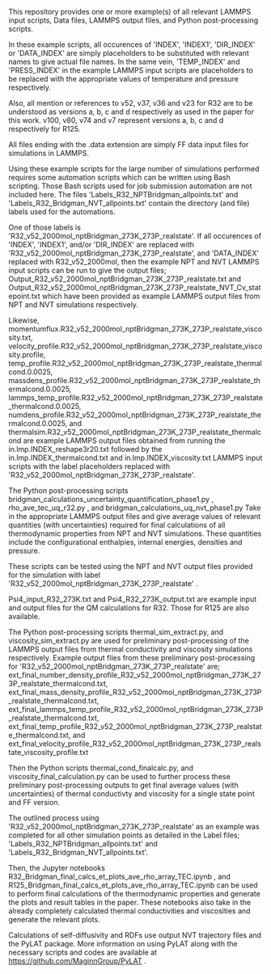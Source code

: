 
This repository provides one or more example(s) of all relevant
LAMMPS input scripts,
Data files,
LAMMPS output files, and
Python post-processing scripts.

In these example scripts, all occurences of 'INDEX', 'INDEX1', 'DIR_INDEX' 
or 'DATA_INDEX' are simply placeholders to be substituted with relevant names to give actual file names.
In the same vein, 'TEMP_INDEX' and 'PRESS_INDEX' in the example LAMMPS input scripts are placeholders 
to be replaced with the appropriate values of temperature and pressure respectively.

Also, all mention or references to v52, v37, v36 and v23 for R32 are to be understood as versions a, b, c and d 
respectively as used in the paper for this work. v100, v80, v74 and v7 represent versions a, b, c and d 
respectively for R125. 

All files ending with the .data extension are simply FF data input files for simulations in LAMMPS. 

Using these example scripts for the large number of simulations performed requires some automation scripts 
which can be written using Bash scripting. Those Bash scripts used for job submission automation are not included here.
The files 'Labels_R32_NPTBridgman_allpoints.txt' and 'Labels_R32_Bridgman_NVT_allpoints.txt' 
contain the directory (and file) labels used for the automations. 

One of those labels is 'R32_v52_2000mol_nptBridgman_273K_273P_realstate'. If all occurences of 
'INDEX', 'INDEX1', and/or 'DIR_INDEX' are replaced with 'R32_v52_2000mol_nptBridgman_273K_273P_realstate', and 'DATA_INDEX' replaced with R32_v52_2000mol, then the example NPT and NVT LAMMPS input scripts can be run to give the output files; Output_R32_v52_2000mol_nptBridgman_273K_273P_realstate.txt 
and Output_R32_v52_2000mol_nptBridgman_273K_273P_realstate_NVT_Cv_statepoint.txt
which have been provided as example LAMMPS output files from NPT and NVT simulations respectively.


Likewise,
momentumflux.R32_v52_2000mol_nptBridgman_273K_273P_realstate_viscosity.txt,
velocity_profile.R32_v52_2000mol_nptBridgman_273K_273P_realstate_viscosity.profile,
temp_profile.R32_v52_2000mol_nptBridgman_273K_273P_realstate_thermalcond.0.0025,
massdens_profile.R32_v52_2000mol_nptBridgman_273K_273P_realstate_thermalcond.0.0025,
lammps_temp_profile.R32_v52_2000mol_nptBridgman_273K_273P_realstate_thermalcond.0.0025,
numdens_profile.R32_v52_2000mol_nptBridgman_273K_273P_realstate_thermalcond.0.0025, and
thermalsim.R32_v52_2000mol_nptBridgman_273K_273P_realstate_thermalcond
are example LAMMPS output files obtained from running the in.lmp.INDEX_reshape3r20.txt followed
by the in.lmp.INDEX_thermalcond.txt and in.lmp.INDEX_viscosity.txt LAMMPS input scripts with 
the label placeholders replaced with 'R32_v52_2000mol_nptBridgman_273K_273P_realstate'.


The Python post-processing scripts
bridgman_calculations_uncertainty_quantification_phase1.py , 
rho_ave_tec_uq_r32.py , and
bridgman_calculations_uq_nvt_phase1.py
Take in the appropriate LAMMPS output files and give average values of relevant quantities (with uncertainties) 
required for final calculations of all thermodynamic properties from NPT and NVT simulations. 
These quantities include the configurational enthalpies, internal energies, densities and pressure.

These scripts can be tested using the NPT and NVT output files provided for the simulation
with label 'R32_v52_2000mol_nptBridgman_273K_273P_realstate' .

Psi4_input_R32_273K.txt  and Psi4_R32_273K_output.txt are example input and output files for
the QM calculations for R32. Those for R125 are also available.

The Python post-processing scripts
thermal_sim_extract.py, and viscosity_sim_extract.py are used for preliminary 
post-processing of the LAMMPS output files from thermal conductivity and viscosity simulations respectively.
Example output files from these preliminary post-processing for 'R32_v52_2000mol_nptBridgman_273K_273P_realstate' are;
ext_final_number_density_profile_R32_v52_2000mol_nptBridgman_273K_273P_realstate_thermalcond.txt,
ext_final_mass_density_profile_R32_v52_2000mol_nptBridgman_273K_273P_realstate_thermalcond.txt,
ext_final_lammps_temp_profile_R32_v52_2000mol_nptBridgman_273K_273P_realstate_thermalcond.txt,
ext_final_temp_profile_R32_v52_2000mol_nptBridgman_273K_273P_realstate_thermalcond.txt, and
ext_final_velocity_profile_R32_v52_2000mol_nptBridgman_273K_273P_realstate_viscosity_profile.txt

Then the Python scripts
thermal_cond_finalcalc.py, and viscosity_final_calculation.py 
can be used to further process these preliminary post-processing outputs to get final average values (with uncertainties) of 
thermal conductivty and viscosity for a single state point and FF version.

The outlined process using 'R32_v52_2000mol_nptBridgman_273K_273P_realstate' as an example 
was completed for all other simulation points as detailed in the Label files; 'Labels_R32_NPTBridgman_allpoints.txt' 
and 'Labels_R32_Bridgman_NVT_allpoints.txt'.

Then, the Jupyter notebooks R32_Bridgman_final_calcs_et_plots_ave_rho_array_TEC.ipynb , and
R125_Bridgman_final_calcs_et_plots_ave_rho_array_TEC.ipynb can be used to perform final calculations
of the thermodynamic properties and generate the plots and result tables in the paper. 
These notebooks also take in the already completely calculated thermal conductivities and
viscosities and generate the relevant plots.

Calculations of self-diffusivity and RDFs use output NVT trajectory files and the PyLAT package. More information on using PyLAT along with the necessary scripts and codes are available at https://github.com/MaginnGroup/PyLAT .



